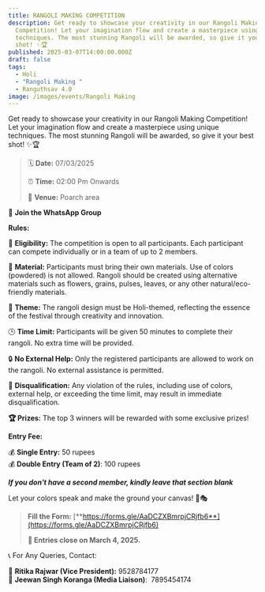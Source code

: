 ```yaml
---
title: RANGOLI MAKING COMPETITION
description: Get ready to showcase your creativity in our Rangoli Making
  Competition! Let your imagination flow and create a masterpiece using unique
  techniques. The most stunning Rangoli will be awarded, so give it your best
  shot! ✨🏆
published: 2025-03-07T14:00:00.000Z
draft: false
tags:
  - Holi
  - "Rangoli Making "
  - Ranguthsav 4.0
image: /images/events/Rangoli Making
---
```

Get ready to showcase your creativity in our Rangoli Making Competition! Let your imagination flow and create a masterpiece using unique techniques. The most stunning Rangoli will be awarded, so give it your best shot! ✨🏆

> 🗓 **Date:** 07/03/2025
> 
> ⏰ **Time:** 02:00 Pm Onwards
> 
> 🏢 **Venue:** Poarch area 

📲 **Join the WhatsApp Group**

**Rules:**

🏅 **Eligibility:** The competition is open to all participants. Each participant can compete individually or in a team of up to 2 members.

💼 **Material:** Participants must bring their own materials. Use of colors (powdered) is not allowed. Rangoli should be created using alternative materials such as flowers, grains, pulses, leaves, or any other natural/eco-friendly materials.

🌟 **Theme:** The rangoli design must be Holi-themed, reflecting the essence of the festival through creativity and innovation.

🕒 **Time Limit:** Participants will be given 50 minutes to complete their rangoli. No extra time will be provided.

🔒 **No External Help:** Only the registered participants are allowed to work on the rangoli. No external assistance is permitted.

🚫 **Disqualification:** Any violation of the rules, including use of colors, external help, or exceeding the time limit, may result in immediate disqualification.

**🏆 Prizes:** The top 3 winners will be rewarded with some exclusive prizes!

**Entry Fee:**

💰 **Single Entry:** 50 rupees  
💰 **Double Entry (Team of 2)**: 100 rupees

**_If you don't have a second member, kindly leave that section blank_**

Let your colors speak and make the ground your canvas! 🌿🎭

> **Fill the Form:** [**https://forms.gle/AaDCZXBmrpjCRjfb6**](https://forms.gle/AaDCZXBmrpjCRjfb6)
> 
> **🛑 Entries close on March 4, 2025.**

📞 For Any Queries, Contact:

📌 **Ritika Rajwar (Vice President):** 9528784177  
📌 **Jeewan Singh Koranga (Media Liaison)**:  7895454174